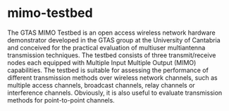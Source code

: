 mimo-testbed
============

The GTAS MIMO Testbed is an open access wireless network hardware demonstrator developed in the GTAS group at the University of Cantabria and conceived for the practical evaluation of multiuser multiantenna transmission techniques. The testbed consists of three transmit/receive nodes each equipped with Multiple Input Multiple Output (MIMO) capabilities. The testbed is suitable for assessing the performance of different transmission methods over wireless network channels, such as multiple access channels, broadcast channels, relay channels or interference channels. Obviously, it is also useful to evaluate transmission methods for point-to-point channels.
